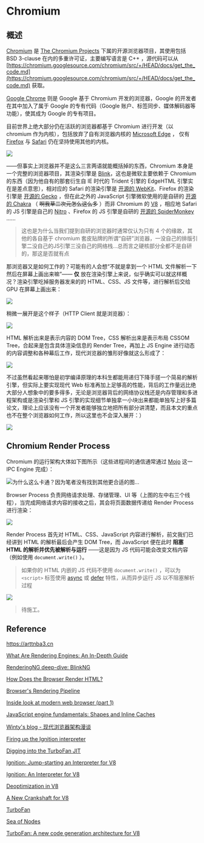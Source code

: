 # Chromium

## 概述

[Chromium](https://www.chromium.org/Home/) 是 [The Chromium Projects](https://www.chromium.org/chromium-projects/) 下属的开源浏览器项目，其使用包括 BSD 3-clause 在内的多重许可证，主要编写语言是 C++ ，源代码可以从 [https://chromium.googlesource.com/chromium/src/+/HEAD/docs/get_the_code.md](https://chromium.googlesource.com/chromium/src/+/HEAD/docs/get_the_code.md) 获取。

[Google Chrome](https://www.google.com/chrome/) 则是 Google 基于 Chromium 开发的浏览器，Google 的开发者在其中加入了属于 Google 的专有代码（Google 账户、标签同步、媒体解码器等功能），使其成为 Google 的专有项目。

目前世界上绝大部分仍在活跃的浏览器都基于 Chromium 进行开发（以 chromium 作为内核），包括放弃了自有浏览器内核的 [Microsoft Edge](https://www.microsoft.com/en-us/edge/) ， 仅有 [Firefox](https://www.mozilla.org/en-US/firefox/new/) 与 [Safari](https://www.apple.com/safari/) 仍在坚持使用其他的内核。

![](https://s2.loli.net/2025/03/08/3u7rOs6j4gQJzRa.png)

——但事实上浏览器并不是这么三言两语就能概括掉的东西，Chromium 本身是一个完整的浏览器项目，其渲染引擎是 [Blink](https://www.chromium.org/blink/)，这也是微软主要依赖于 Chromium 的东西（因为他自有的那套衍生自 IE 时代的 Trident 引擎的 EdgeHTML 引擎实在是差点意思），相对应的 Safari 的渲染引擎是 [开源的 WebKit](https://webkit.org/)、Firefox 的渲染引擎是 [开源的 Gecko](https://firefox-source-docs.mozilla.org/overview/gecko.html) ，但在此之外的 JavaScript 引擎微软使用的是自研的 [开源的 Chakra](https://github.com/chakra-core/ChakraCore) （ ~~啊我草二次元怎么这么多~~ ）而非 Chromium 的 [V8](https://v8.dev/) ，相应地 Safari 的 JS 引擎是自己的 [Nitro]() 、Firefox 的 JS 引擎是自研的 [开源的 SpiderMonkey](https://spidermonkey.dev/) ......

> 这也是为什么当我们提到自研的浏览器时通常仅认为只有 4 个的缘故，其他的各自基于 chromium 套皮贴牌的所谓“自研”浏览器，一没自己的排版引擎二没自己的JS引擎三没自己的网络栈...总而言之硬核部分全都不是自研的，那这是否就有点

那浏览器又是如何工作的？可能有的人会想“不就是拿到一个 HTML 文件解析一下然后在屏幕上画出来嘛”—— **仅** 放在渲染引擎上来说，似乎确实可以就这样概况？渲染引擎吃掉服务器发来的的 HTML、CSS、JS 文件等，进行解析后交给 GPU 在屏幕上画出来：

![](https://s2.loli.net/2025/03/08/6ObUMxFAh5Tkvw1.png)

稍微一展开是这个样子（HTTP Client 就是浏览器）：

![](https://s2.loli.net/2025/03/08/OLtXs5rTjk2i7pG.png)

HTML 解析出来是表示内容的 DOM Tree，CSS 解析出来是表示布局 CSSOM Tree，合起来是包含具体渲染信息的 Render Tree，再加上 JS Engine 进行动态的内容调整和各种幕后工作，现代浏览器的雏形好像就这么形成了：

![](https://s2.loli.net/2025/03/08/6agfHueKnjmJCB1.png)

不过虽然看起来哪怕是初学编译原理的本科生都能用递归下降手搓一个简易的解析引擎，但实际上要实现现代 Web 标准再加上足够高的性能，背后的工作量远比绝大部分人想象中的要多得多，无论是浏览器背后的网络协议栈还是内存管理和多进程架构或是渲染引擎和 JS 引擎的实现细节单独拿一小块出来都能单独写上好多篇论文，理论上应该没有一个开发者能够独立地把所有部分讲清楚，而且本文的重点也不在整个浏览器如何工作，所以这里也不会深入展开：）

![](https://s2.loli.net/2025/03/08/AxTcI3XVnUyZ68l.png)

## Chromium Render Process

Chromium 的运行架构大体如下图所示（这些进程间的通信通常通过 [Mojo](https://chromium.googlesource.com/chromium/src/+/lkgr/mojo/README.md) 这一 IPC Engine 完成）：

![为什么这么卡通？因为笔者没有找到其他更合适的图...](https://s2.loli.net/2025/03/08/63bwqkTr1WAXm5g.png)

Browser Process 负责网络请求处理、存储管理、UI 等（上图的左中右三个线程），当完成网络请求内容的接收之后，其会将页面数据传递给 Render Process 进行渲染：

![](https://s2.loli.net/2025/03/08/wj6VW8IsRpQlG4Y.png)

Render Process 首先对 HTML、CSS、JavaScript 内容进行解析，前文我们已经讲到 HTML 的解析最后会产生 DOM Tree，而 JavaScript 便在此时 **阻塞 HTML 的解析并优先被解析与运行** ——这是因为 JS 代码可能会改变文档内容（例如使用 `document.write()` ）。

> 如果你的 HTML 内嵌的 JS 代码不使用 `document.write()` ，可以为 `<script>` 标签使用  [async](https://developer.mozilla.org/docs/Web/HTML/Element/script#attr-async) 或 [defer](https://developer.mozilla.org/docs/Web/HTML/Element/script#attr-defer) 特性，从而异步运行 JS 以不阻塞解析过程

![](https://s2.loli.net/2025/03/08/hcvo3XOuCgVNs1k.png)

> 待施工。

## Reference

https://arttnba3.cn

[What Are Rendering Engines: An In-Depth Guide](https://www.lambdatest.com/learning-hub/rendering-engines)

[RenderingNG deep-dive: BlinkNG](https://developer.chrome.com/docs/chromium/blinkng)

[How Does the Browser Render HTML?](https://component-odyssey.com/tips/02-how-does-the-browser-render-html)

[Browser's Rendering Pipeline](https://www.figma.com/community/file/1327562660128482813/browsers-rendering-pipeline)

[Inside look at modern web browser (part 1) ](https://developer.chrome.com/blog/inside-browser-part1)

[JavaScript engine fundamentals: Shapes and Inline Caches](https://mathiasbynens.be/notes/shapes-ics)

[Winty's blog - 现代浏览器架构漫谈](https://github.com/LuckyWinty/blog/blob/master/markdown/Q%26A/%E7%8E%B0%E4%BB%A3%E6%B5%8F%E8%A7%88%E5%99%A8%E6%9E%B6%E6%9E%84%E6%BC%AB%E8%B0%88.md)

[Firing up the Ignition interpreter](https://v8.dev/blog/ignition-interpreter)

[Digging into the TurboFan JIT](https://v8.dev/blog/turbofan-jit)

[Ignition: Jump-starting an Interpreter for V8](https://docs.google.com/presentation/d/1HgDDXBYqCJNasBKBDf9szap1j4q4wnSHhOYpaNy5mHU/edit#slide=id.g1357e6d1a4_0_58)

[Ignition: An Interpreter for V8](https://docs.google.com/presentation/d/1OqjVqRhtwlKeKfvMdX6HaCIu9wpZsrzqpIVIwQSuiXQ/edit#slide=id.g1357e6d1a4_0_58)

[Deoptimization in V8](https://docs.google.com/presentation/d/1Z6oCocRASCfTqGq1GCo1jbULDGS-w-nzxkbVF7Up0u0/htmlpresent) 

[A New Crankshaft for V8](https://blog.chromium.org/2010/12/new-crankshaft-for-v8.html)

[TurboFan](https://v8.dev/docs/turbofan)

[Sea of Nodes](https://darksi.de/d.sea-of-nodes/)

[TurboFan: A new code generation architecture for V8](https://docs.google.com/presentation/d/1_eLlVzcj94_G4r9j9d_Lj5HRKFnq6jgpuPJtnmIBs88/edit#slide=id.g2134da681e_0_125)
